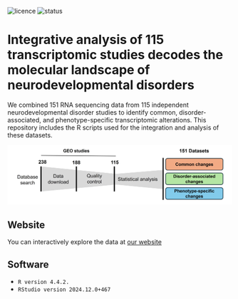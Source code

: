 ![licence](https://badgen.net/badge/Licence/CC-BY-4.0/purple)
![status](https://badgen.net/badge/Status/Complete/green)

<h1>
Integrative analysis of 115 transcriptomic studies decodes the molecular landscape of neurodevelopmental disorders
</h1>
We combined 151 RNA sequencing data from 115 independent neurodevelopmental disorder studies to identify common, disorder-associated, and phenotype-specific transcriptomic alterations. 
This repository includes the R scripts used for the integration and analysis of these datasets.

![ProjectOverview](/1.%20PrepareData/ProjectOverview.jpg?raw=true)

## Website
You can interactively explore the data at <a href="https://SyNUM.shinyapps.io/NDD-transcriptomic-atlas/">our website</a>

## Software
* `R version 4.4.2.`
* `RStudio version 2024.12.0+467`

